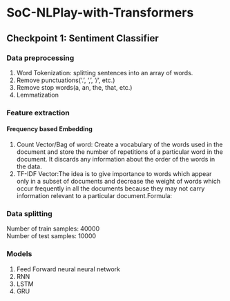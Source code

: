 # SoC-NLPlay-with-Transformers
## Checkpoint 1: Sentiment Classifier
### Data preprocessing
1. Word Tokenization: splitting sentences into an array of words.
2. Remove punctuations(‘.’, ‘,’, ‘/’, etc.)
3. Remove stop words(a, an, the, that, etc.)
4. Lemmatization
### Feature extraction
#### Frequency based Embedding
1. Count Vector/Bag of word: Create a vocabulary of the words used in the document and store the number of repetitions of a particular word in the document. It discards any information about the order of the words in the data.
2. TF-IDF Vector:The idea is to give importance to words which appear only in a subset of documents and decrease the weight of words which occur frequently in all the documents because they may not carry information relevant to a particular document.Formula:
### Data splitting
Number of train samples: 40000 <br />Number of test samples: 10000
### Models
1. Feed Forward neural neural network
2. RNN
3. LSTM
4. GRU

 
